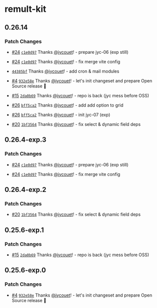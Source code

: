 # remult-kit

## 0.26.14

### Patch Changes

- [#24](https://github.com/jycouet/remult-kit/pull/24)
  [`c1e0d97`](https://github.com/jycouet/remult-kit/commit/c1e0d9740937a0d7074214bc39a293ea7b2a2597)
  Thanks [@jycouet](https://github.com/jycouet)! - prepare jyc-06 (exp still)

- [#24](https://github.com/jycouet/remult-kit/pull/24)
  [`c1e0d97`](https://github.com/jycouet/remult-kit/commit/c1e0d9740937a0d7074214bc39a293ea7b2a2597)
  Thanks [@jycouet](https://github.com/jycouet)! - fix merge vite config

- [`44385bf`](https://github.com/jycouet/remult-kit/commit/44385bfc0760542997d78df7871c6f8eeee9f9a4)
  Thanks [@jycouet](https://github.com/jycouet)! - add cron & mail modules

- [#4](https://github.com/jycouet/remult-kit/pull/4)
  [`932e58e`](https://github.com/jycouet/remult-kit/commit/932e58ece0f3c3b971d3b264ca6623699e984523)
  Thanks [@jycouet](https://github.com/jycouet)! - let's init changeset and prepare Open Source
  release 🎉

- [#15](https://github.com/jycouet/remult-kit/pull/15)
  [`2da0b69`](https://github.com/jycouet/remult-kit/commit/2da0b69f40973d2ca3c5e0be4ca2034b9d4686b7)
  Thanks [@jycouet](https://github.com/jycouet)! - repo is back (jyc mess before OSS)

- [#26](https://github.com/jycouet/remult-kit/pull/26)
  [`bff5ca2`](https://github.com/jycouet/remult-kit/commit/bff5ca212b0342275fe96cc2adadeb03ba191b82)
  Thanks [@jycouet](https://github.com/jycouet)! - add add option to grid

- [#26](https://github.com/jycouet/remult-kit/pull/26)
  [`bff5ca2`](https://github.com/jycouet/remult-kit/commit/bff5ca212b0342275fe96cc2adadeb03ba191b82)
  Thanks [@jycouet](https://github.com/jycouet)! - init jyc-07 (exp)

- [#20](https://github.com/jycouet/remult-kit/pull/20)
  [`1bf3564`](https://github.com/jycouet/remult-kit/commit/1bf35645c33dc07baec5ae3473ec97cc93bdd130)
  Thanks [@jycouet](https://github.com/jycouet)! - fix select & dynamic field deps

## 0.26.4-exp.3

### Patch Changes

- [#24](https://github.com/jycouet/remult-kit/pull/24)
  [`c1e0d97`](https://github.com/jycouet/remult-kit/commit/c1e0d9740937a0d7074214bc39a293ea7b2a2597)
  Thanks [@jycouet](https://github.com/jycouet)! - prepare jyc-06 (exp still)

- [#24](https://github.com/jycouet/remult-kit/pull/24)
  [`c1e0d97`](https://github.com/jycouet/remult-kit/commit/c1e0d9740937a0d7074214bc39a293ea7b2a2597)
  Thanks [@jycouet](https://github.com/jycouet)! - fix merge vite config

## 0.26.4-exp.2

### Patch Changes

- [#20](https://github.com/jycouet/remult-kit/pull/20)
  [`1bf3564`](https://github.com/jycouet/remult-kit/commit/1bf35645c33dc07baec5ae3473ec97cc93bdd130)
  Thanks [@jycouet](https://github.com/jycouet)! - fix select & dynamic field deps

## 0.25.6-exp.1

### Patch Changes

- [#15](https://github.com/jycouet/remult-kit/pull/15)
  [`2da0b69`](https://github.com/jycouet/remult-kit/commit/2da0b69f40973d2ca3c5e0be4ca2034b9d4686b7)
  Thanks [@jycouet](https://github.com/jycouet)! - repo is back (jyc mess before OSS)

## 0.25.6-exp.0

### Patch Changes

- [#4](https://github.com/jycouet/remult-kit/pull/4)
  [`932e58e`](https://github.com/jycouet/remult-kit/commit/932e58ece0f3c3b971d3b264ca6623699e984523)
  Thanks [@jycouet](https://github.com/jycouet)! - let's init changeset and prepare Open Source
  release 🎉
